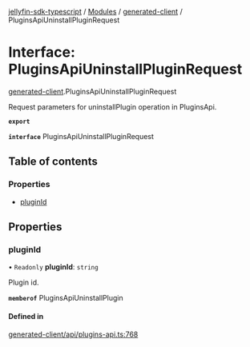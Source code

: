 [jellyfin-sdk-typescript](../README.md) / [Modules](../modules.md) / [generated-client](../modules/generated_client.md) / PluginsApiUninstallPluginRequest

# Interface: PluginsApiUninstallPluginRequest

[generated-client](../modules/generated_client.md).PluginsApiUninstallPluginRequest

Request parameters for uninstallPlugin operation in PluginsApi.

**`export`**

**`interface`** PluginsApiUninstallPluginRequest

## Table of contents

### Properties

- [pluginId](generated_client.PluginsApiUninstallPluginRequest.md#pluginid)

## Properties

### pluginId

• `Readonly` **pluginId**: `string`

Plugin id.

**`memberof`** PluginsApiUninstallPlugin

#### Defined in

[generated-client/api/plugins-api.ts:768](https://github.com/thornbill/jellyfin-sdk-typescript/blob/46678c1/src/generated-client/api/plugins-api.ts#L768)
